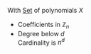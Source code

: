 With [Set](../Basic%20terms/Set.md) of polynomials $X$  
- Coefficients in $\mathbb{Z}_n$  
- Degree below $d$  
Cardinality is $n^{d}$